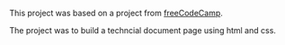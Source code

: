This project was based on a project from [freeCodeCamp](https://www.freecodecamp.org/).

The project was to build a techncial document page using html and css.
